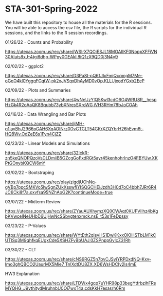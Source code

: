 # STA-301-Spring-2022
We have built this repository to house all the materials for the R sessions. You will be able to access the csv file, the R scripts for the individual R sessions, and the links to the R session recordings.


01/26/22 - Counts and Probability

https://utexas.zoom.us/rec/share/jWSlrX7QOiESJL18MOAIlKF0NoppXFFiVN30AIuts8xJ-4tgi6dhp-WPpy0GEAkI.8iQ1zX9QD0j3N4y9

02/02/22 - ggplot2

https://utexas.zoom.us/rec/share/D3Pa8t-pQ61JloFmjQcqmgM7Me-oGoO4kI0YggqFCqtW-pk2xJVSqxDhAyMD0vOp.KLLUjxodYGxb2EeP

02/09/22 - Plots and Summaries

https://utexas.zoom.us/rec/share/4wNeUzYIQ5Kwl3cdC6O4WRU8R__hespHzGk4R2oAaQK8Bqubb73ybXNresSXroWG.jVH3RHm78bJoCOAh

02/16/22 - Data Wrangling and Bar Plots

https://utexas.zoom.us/rec/share/jiMH-q1layBhJ2966pGAH6XqAOlNrz0OvCTCLT54GKrXZQYbrH26hEvm8t-HQ8Wv.OdZeE6s1Fyn4CjZZ

02/23/22 - Linear Models and Simulations 

https://utexas.zoom.us/rec/share/32IckR-zn5keQNOPQzoVsDLDmiiB5GZcgGoFxdRGt5ayr45kenhohrInzO4FBYUw.XKPtGOnybKQCW6mY

03/02/22 - Bootstraping

https://utexas.zoom.us/rec/play/zigdjUOhNq-gVBp7ppcSMKVo5lwSgnZUkXsswfiYISQGCHEiJzdh3H0d7oC4bbh7JRr6R4JC6Cki8f7a.oxvfsa95NZhAoG2K?continueMode=true

03/07/22 - Midterm Review

https://utexas.zoom.us/rec/share/ZYauAUXhymzXQ0CWAqt0KUFVIIhz4bKgbKVwceINeUHbD6UjHwNcSSbvgtenxmck.nsE_t53s1FeDpssy

03/23/22 - P-Values

https://utexas.zoom.us/rec/share/WYtEth2qIsvHS1DwKKxxOlOHSTbLM1kCUTlSq3M9qhfkqEUgxCde5XSHZFvBbUAJ.0ZSPnppGvIcZ31Rh

03/30/22 - CLT

https://utexas.zoom.us/rec/share/cNS9RGZ5n7bvCJSyiYRPDxdNQ-Kxv-Imo3ghQBCO2UaurMX5Mie7_TnIXdtDU8ZX.XD6WsHDCIy2ls4mE

HW3 Explanation

https://utexas.zoom.us/rec/share/LTDWx4gqp7uYHR98p33begYtfrbzihFRsMYQHG_J9vthitydMruhnbU0Oi7wxT4a.cdsKkH7esasrh6Rm
